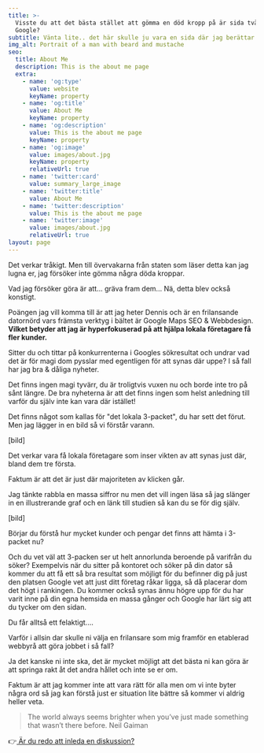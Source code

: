 ```yaml
---
title: >-
  Visste du att det bästa stället att gömma en död kropp på är sida två i
  Google?
subtitle: Vänta lite.. det här skulle ju vara en sida där jag berättar om mig själv..
img_alt: Portrait of a man with beard and mustache
seo:
  title: About Me
  description: This is the about me page
  extra:
    - name: 'og:type'
      value: website
      keyName: property
    - name: 'og:title'
      value: About Me
      keyName: property
    - name: 'og:description'
      value: This is the about me page
      keyName: property
    - name: 'og:image'
      value: images/about.jpg
      keyName: property
      relativeUrl: true
    - name: 'twitter:card'
      value: summary_large_image
    - name: 'twitter:title'
      value: About Me
    - name: 'twitter:description'
      value: This is the about me page
    - name: 'twitter:image'
      value: images/about.jpg
      relativeUrl: true
layout: page
---
```

Det verkar tråkigt. Men till övervakarna från staten som läser detta kan jag lugna er, jag försöker inte gömma några döda kroppar.

Vad jag försöker göra är att... gräva fram dem... Nä, detta blev också konstigt.

Poängen jag vill komma till är att jag heter Dennis och är en frilansande datornörd vars främsta verktyg i bältet är Google Maps SEO & Webbdesign. **Vilket betyder att jag är hyperfokuserad på att hjälpa lokala företagare få fler kunder.**

Sitter du och tittar på konkurrenterna i Googles sökresultat och undrar vad det är för magi dom pysslar med egentligen för att synas där uppe? I så fall har jag bra & dåliga nyheter.

Det finns ingen magi tyvärr, du är troligtvis vuxen nu och borde inte tro på sånt längre. De bra nyheterna är att det finns ingen som helst anledning till varför du själv inte kan vara där istället!

Det finns något som kallas för "det lokala 3-packet", du har sett det förut. Men jag lägger in en bild så vi förstår varann.

\[bild]

Det verkar vara få lokala företagare som inser vikten av att synas just där, bland dem tre första.

Faktum är att det är just där majoriteten av klicken går.

Jag tänkte rabbla en massa siffror nu men det vill ingen läsa så jag slänger in en illustrerande graf och en länk till studien så kan du se för dig själv.

\[bild]

Börjar du förstå hur mycket kunder och pengar det finns att hämta i 3-packet nu? 

Och du vet väl att 3-packen ser ut helt annorlunda beroende på varifrån du söker? Exempelvis när du sitter på kontoret och söker på din dator så kommer du att få ett så bra resultat som möjligt för du befinner dig på just den platsen Google vet att just ditt företag råkar ligga, så då placerar dom det högt i rankingen. Du kommer också synas ännu högre upp för du har varit inne på din egna hemsida en massa gånger och Google har lärt sig att du tycker om den sidan. 

Du får alltså ett felaktigt....

Varför i allsin dar skulle ni välja en frilansare som mig framför en etablerad webbyrå att göra jobbet i så fall?

Ja det kanske ni inte ska, det är mycket möjligt att det bästa ni kan göra är att springa rakt åt det andra hållet och inte se er om.

Faktum är att jag kommer inte att vara rätt för alla men om vi inte byter några ord så jag kan förstå just er situation lite bättre så kommer vi aldrig heller veta.

> The world always seems brighter when you’ve just made something that wasn’t there before. Neil Gaiman

:point_right:[ Är du redo att inleda en diskussion?](www.google.com)
